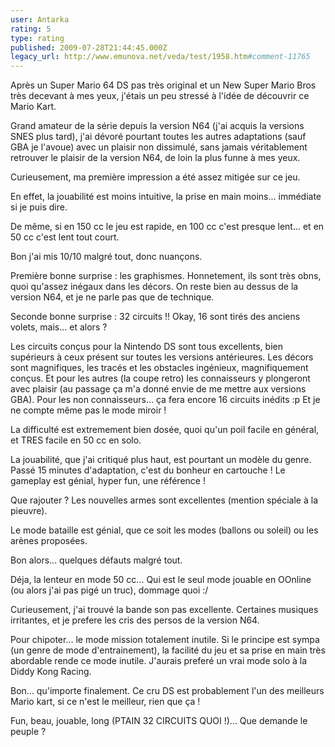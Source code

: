 ```yaml
---
user: Antarka
rating: 5
type: rating
published: 2009-07-28T21:44:45.000Z
legacy_url: http://www.emunova.net/veda/test/1958.htm#comment-11765
---
```

Après un Super Mario 64 DS pas très original et un New Super Mario Bros très decevant à mes yeux, j'étais un peu stressé à l'idée de découvrir ce Mario Kart.

Grand amateur de la série depuis la version N64 (j'ai acquis la versions SNES plus tard), j'ai dévoré pourtant toutes les autres adaptations (sauf GBA je l'avoue) avec un plaisir non dissimulé, sans jamais véritablement retrouver le plaisir de la version N64, de loin la plus funne à mes yeux.

Curieusement, ma première impression a été assez mitigée sur ce jeu.

En effet, la jouabilité est moins intuitive, la prise en main moins... immédiate si je puis dire.

De même, si en 150 cc le jeu est rapide, en 100 cc c'est presque lent... et en 50 cc c'est lent tout court.

Bon j'ai mis 10/10 malgré tout, donc nuançons.

Première bonne surprise : les graphismes. Honnetement, ils sont très obns, quoi qu'assez inégaux dans les décors. On reste bien au dessus de la version N64, et je ne parle pas que de technique.

Seconde bonne surprise : 32 circuits !! Okay, 16 sont tirés des anciens volets, mais... et alors ?

Les circuits conçus pour la Nintendo DS sont tous excellents, bien supérieurs à ceux présent sur toutes les versions antérieures. Les décors sont magnifiques, les tracés et les obstacles ingénieux, magnifiquement conçus. Et pour les autres (la coupe retro) les connaisseurs y plongeront avec plaisir (au passage ça m'a donné envie de me mettre aux versions GBA). Pour les non connaisseurs... ça fera encore 16 circuits inédits :p Et je ne compte même pas le mode miroir !

La difficulté est extremement bien dosée, quoi qu'un poil facile en général, et TRES facile en 50 cc en solo.

La jouabilité, que j'ai critiqué plus haut, est pourtant un modèle du genre. Passé 15 minutes d'adaptation, c'est du bonheur en cartouche ! Le gameplay est génial, hyper fun, une référence !

Que rajouter ? Les nouvelles armes sont excellentes (mention spéciale à la pieuvre).

Le mode bataille est génial, que ce soit les modes (ballons ou soleil) ou les arènes proposées.

Bon alors... quelques défauts malgré tout.

Déja, la lenteur en mode 50 cc... Qui est le seul mode jouable en OOnline (ou alors j'ai pas pigé un truc), dommage quoi :/

Curieusement, j'ai trouvé la bande son pas excellente. Certaines musiques irritantes, et je prefere les cris des persos de la version N64\.

Pour chipoter... le mode mission totalement inutile. Si le principe est sympa (un genre de mode d'entrainement), la facilité du jeu et sa prise en main très abordable rende ce mode inutile. J'aurais preferé un vrai mode solo à la Diddy Kong Racing.

Bon... qu'importe finalement. Ce cru DS est probablement l'un des meilleurs Mario kart, si ce n'est le meilleur, rien que ça !

Fun, beau, jouable, long (PTAIN 32 CIRCUITS QUOI !)... Que demande le peuple ?